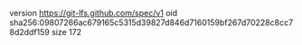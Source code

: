 version https://git-lfs.github.com/spec/v1
oid sha256:09807266ac679165c5315d39827d846d7160159bf267d70228c8cc78d2ddf159
size 172
